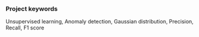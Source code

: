 ### Project keywords

Unsupervised learning, Anomaly detection, Gaussian distribution, Precision, Recall, F1 score